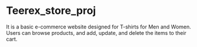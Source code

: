 # Teerex_store_proj
It is a basic e-commerce website designed for T-shirts for Men and Women. Users can browse products, and add, update, and delete the items to their cart.
